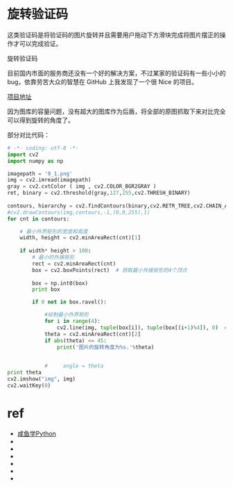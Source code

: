# 旋转验证码

这类验证码是将验证码的图片旋转并且需要用户拖动下方滑块完成将图片摆正的操作才可以完成验证。

旋转验证码

目前国内市面的服务商还没有一个好的解决方案，不过某家的验证码有一些小小的 bug，依靠劳苦大众的智慧在 GitHub 上我发现了一个很 Nice 的项目。

[项目地址](https://github.com/scupte/xuanzhaunyanz)

因为图库的容量问题，没有超大的图库作为后盾，将全部的原图抓取下来对比完全可以得到旋转的角度了。

部分对比代码：
```py
# -*- coding: utf-8 -*-
import cv2
import numpy as np

imagepath = '9_1.png'
img = cv2.imread(imagepath)
gray = cv2.cvtColor ( img , cv2.COLOR_BGR2GRAY )
ret, binary = cv2.threshold(gray,127,255,cv2.THRESH_BINARY)  
  
contours, hierarchy = cv2.findContours(binary,cv2.RETR_TREE,cv2.CHAIN_APPROX_SIMPLE)  
#cv2.drawContours(img,contours,-1,(0,0,255),1)  
for cnt in contours:

    # 最小外界矩形的宽度和高度
    width, height = cv2.minAreaRect(cnt)[1]
    
    if width* height > 100:
        # 最小的外接矩形
        rect = cv2.minAreaRect(cnt)
        box = cv2.boxPoints(rect)  # 获取最小外接矩形的4个顶点
        
        box = np.int0(box)
        print box

        if 0 not in box.ravel():

            #绘制最小外界矩形
            for i in range(4):
                cv2.line(img, tuple(box[i]), tuple(box[(i+1)%4]), 0)  # 5
            theta = cv2.minAreaRect(cnt)[2]
            if abs(theta) <= 45:
                print('图片的旋转角度为%s.'%theta)

             
            #     angle = theta
print theta            
cv2.imshow("img", img)  
cv2.waitKey(0)
```



# ref
* [咸鱼学Python](http://xianyucoder.cn/2020/01/08/%E6%80%BB%E7%BB%93%E5%87%A0%E7%A7%8D%E9%AA%8C%E8%AF%81%E7%A0%81%E7%9A%84%E8%A7%A3%E5%86%B3%E6%96%B9%E6%A1%88/)
* []()
* []()
* []()
* []()
* []()
* []()


